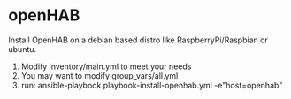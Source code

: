 # openHAB
Install OpenHAB on a debian based distro like RaspberryPi/Raspbian or ubuntu.


1. Modify inventory/main.yml to meet your needs
2. You may want to modify group_vars/all.yml
3. run: ansible-playbook playbook-install-openhab.yml -e"host=openhab"
